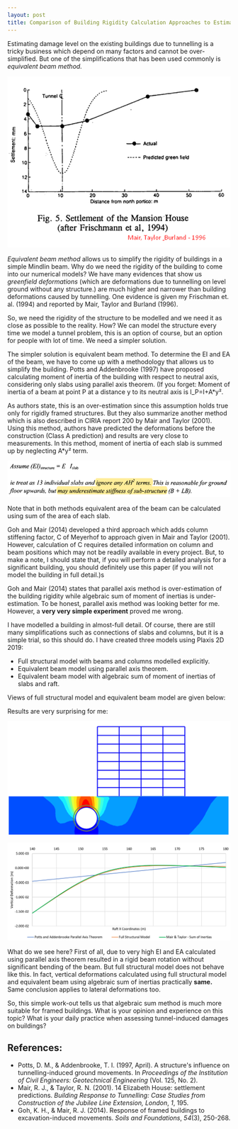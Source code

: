 ```yaml
---
layout: post
title: Comparison of Building Rigidity Calculation Approaches to Estimate Tunnelling-induced Deformations
---
```


Estimating damage level on the existing buildings due to tunnelling is a tricky business which depend on many factors and cannot be over-simplified. But one of the simplifications that has been used commonly is *equivalent beam method.*

![BuildingRigidity-1](/images/BuildingRigidity-1.png)

*Equivalent beam method* allows us to simplify the rigidity of buildings in a simple Mindlin beam. Why do we need the rigidity of the building to come into our numerical models? We have many evidences that show us *greenfield deformations* (which are deformations due to tunnelling on level ground without any structure.) are much higher and narrower than building deformations caused by tunnelling. One evidence is given my Frischman et. al. (1994) and reported by Mair, Taylor and Burland (1996).

So, we need the rigidity of the structure to be modelled and we need it as close as possible to the reality. How? We can model the structure every time we model a tunnel problem, this is an option of course, but an option for people with lot of time. We need a simpler solution.

The simpler solution is equivalent beam method. To determine the EI and EA of the beam, we have to come up with a methodology that allows us to simplify the building. Potts and Addenbrooke (1997) have proposed calculating moment of inertia of the building with respect to neutral axis, considering only slabs using parallel axis theorem. (If you forget: Moment of inertia of a beam at point P at a distance y to its neutral axis is I_P=I+A*y².

As authors state, this is an over-estimation since this assumption holds true only for rigidly framed structures. But they also summarize another method which is also described in CIRIA report 200 by Mair and Taylor (2001). Using this method, authors have predicted the deformations before the construction (Class A prediction) and results are very close to measurements. In this method, moment of inertia of each slab is summed up by neglecting A*y² term.

![image-20210501214235559](/images/BuildingRigidity-2.png)

Note that in both methods equivalent area of the beam can be calculated using sum of the area of each slab.

Goh and Mair (2014) developed a third approach which adds column stiffening factor, C of Meyerhof to approach given in Mair and Taylor (2001). However, calculation of C requires detailed information on column and beam positions which may not be readily available in every project. But, to make a note, I should state that, if you will perform a detailed analysis for a significant building, you should definitely use this paper (if you will not model the building in full detail.)s

Goh and Mair (2014) states that parallel axis method is over-estimation of the building rigidity while algebraic sum of moment of inertias is under-estimation. To be honest, parallel axis method was looking better for me. However, a **very very simple experiment** proved me wrong.

I have modelled a building in almost-full detail. Of course, there are still many simplifications such as connections of slabs and columns, but it is a simple trial, so this should do. I have created three models using Plaxis 2D 2019:

- Full structural model with beams and columns modelled explicitly.
- Equivalent beam model using parallel axis theorem.
- Equivalent beam model with algebraic sum of moment of inertias of slabs and raft.

Views of full structural model and equivalent beam model are given below:

Results are very surprising for me:

![image-20210501214422935](/images/BuildingRigidity-4.png)

![image-20210501214300052](/images/BuildingRigidity-3.png)

What do we see here? First of all, due to very high EI and EA calculated using parallel axis theorem resulted in a rigid beam rotation without significant bending of the beam. But full structural model does not behave like this. In fact, vertical deformations calculated using full structural model and equivalent beam using algebraic sum of inertias practically **same.** Same conclusion applies to lateral deformations too.

So, this simple work-out tells us that algebraic sum method is much more suitable for framed buildings. What is your opinion and experience on this topic? What is your daily practice when assessing tunnel-induced damages on buildings?

## References:

- Potts, D. M., & Addenbrooke, T. I. (1997, April). A structure's influence on tunnelling-induced ground movements. In *Proceedings of the Institution of Civil Engineers: Geotechnical Engineering* (Vol. 125, No. 2).
- Mair, R. J., & Taylor, R. N. (2001). 14 Elizabeth House: settlement predictions. *Building Response to Tunnelling: Case Studies from Construction of the Jubilee Line Extension, London*, *1*, 195.
- Goh, K. H., & Mair, R. J. (2014). Response of framed buildings to excavation-induced movements. *Soils and Foundations*, *54*(3), 250-268.